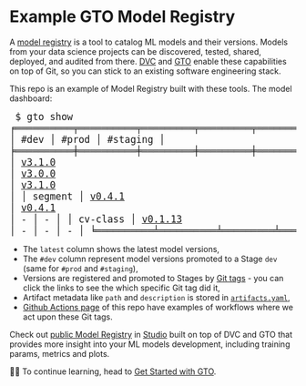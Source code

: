 # Example GTO Model Registry

A [model registry] is a tool to catalog ML models and their versions. Models from
your data science projects can be discovered, tested, shared, deployed, and
audited from there. [DVC] and [GTO] enable these capabilities on top of
Git, so you can stick to an existing software engineering stack.

This repo is an example of Model Registry built with these tools. The model
dashboard:

<big><pre>
$ gto show
╒══════════╤══════════╤═════════╤═════════╤════════════╕
│ name     │ latest   │ #dev    │ #prod   │ #staging   │
╞══════════╪══════════╪═════════╪═════════╪════════════╡
│ churn    │ [v3.1.1](https://github.com/iterative/example-gto/releases/tag/churn@v3.1.1)   │ [v3.1.0](https://github.com/iterative/example-gto/releases/tag/churn%23dev%234)  │ [v3.0.0](https://github.com/iterative/example-gto/releases/tag/churn%23prod%233)  │ [v3.1.0](https://github.com/iterative/example-gto/releases/tag/churn%23staging%232)     │
│ segment  │ [v0.4.1](https://github.com/iterative/example-gto/releases/tag/segment@v0.4.1)   │ [v0.4.1](https://github.com/iterative/example-gto/releases/tag/segment%23dev%231)  │ -       │ -          │
│ cv-class │ [v0.1.13](https://github.com/iterative/example-gto/releases/tag/cv-class@v0.1.13)  │ -       │ -       │ -          │
╘══════════╧══════════╧═════════╧═════════╧════════════╛
</pre></big>

- The `latest` column shows the latest model versions,
- The `#dev` column represent model versions promoted to a Stage `dev` (same for
  `#prod` and `#staging`),
- Versions are registered and promoted to Stages by [Git tags] - you can click
  the links to see the which specific Git tag did it,
- Artifact metadata like `path` and `description` is stored in
  [`artifacts.yaml`],
- [Github Actions page] of this repo have examples of workflows where we act
  upon these Git tags.

Check out [public Model Registry] in [Studio] built on top of DVC and GTO
that provides more insight into your ML models development, including
training params, metrics and plots.

🧑‍💻 To continue learning, head to [Get Started with GTO].

[github actions page]: https://github.com/iterative/example-gto/actions
[get started with gto]: https://dvc.org/doc/gto/get-started
[model registry]: https://dvc.org/doc/use-cases/model-registry
[dvc]: https://github.com/iterative/dvc
[gto]: https://github.com/iterative/gto
[git tags]: https://github.com/iterative/example-gto/tags
[`artifacts.yaml`]:
  https://github.com/iterative/example-gto/blob/main/artifacts.yaml
[public model registry]: https://studio.iterative.ai/team/Iterative/models
[studio]: https://studio.iterative.ai
